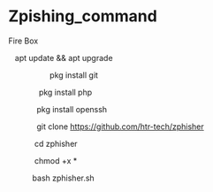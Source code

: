 # Zpishing_command

Fire Box

   apt update && apt upgrade

     
              pkg install git


              pkg install php


             pkg install openssh


             git clone https://github.com/htr-tech/zphisher


            cd zphisher


            chmod +x *


           bash zphisher.sh
